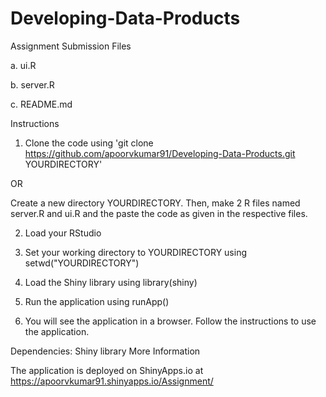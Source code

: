 Developing-Data-Products
========================

Assignment Submission Files

a. ui.R

b. server.R

c. README.md

Instructions

1. Clone the code using 'git clone https://github.com/apoorvkumar91/Developing-Data-Products.git YOURDIRECTORY'
    
  OR

  Create a new directory YOURDIRECTORY.
  Then, make 2 R files named server.R and ui.R and the paste the code as given in the respective files.

2. Load your RStudio

3. Set your working directory to YOURDIRECTORY using setwd("YOURDIRECTORY")

4. Load the Shiny library using library(shiny)

5. Run the application using runApp()

6. You will see the application in a browser. Follow the instructions to use the application.

Dependencies: Shiny library
More Information

The application is deployed on ShinyApps.io at https://apoorvkumar91.shinyapps.io/Assignment/

